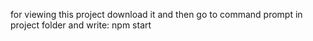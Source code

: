 for viewing this project download it and then go to command prompt in project folder and write: npm start

